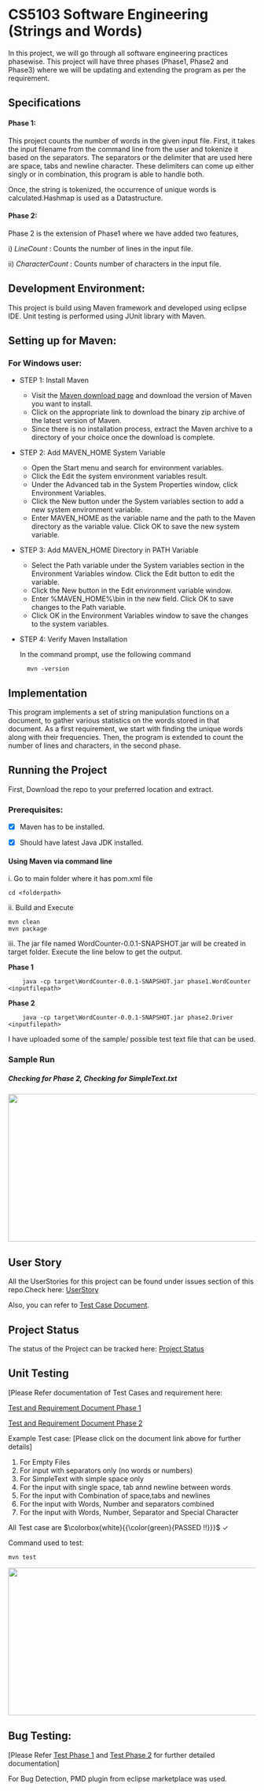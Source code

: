 
# CS5103 Software Engineering (Strings and Words)

In this project, we will go through all software engineering practices phasewise. This project will have three phases (Phase1, Phase2 and Phase3) where we will be updating and extending the program as per the requirement.


## Specifications
#### Phase 1:

This project counts the number of words in the given input file. First, it takes the input filename from the command line from the user and tokenize it based on the separators. The separators or the delimiter that are used here are space, tabs and newline character. These delimiters can come up either singly or in combination, this program is able to handle both.

Once, the string is tokenized, the occurrence of unique words is calculated.Hashmap is used as a Datastructure.

#### Phase 2:

Phase 2 is the extension of Phase1 where we have added two features,

i) *LineCount* : Counts the number of lines in the input file. 

ii) *CharacterCount* : Counts number of characters in the input file.

## Development Environment:

This project is build using Maven framework and developed using eclipse IDE. Unit testing is performed using JUnit library with Maven.

## Setting up for Maven:

### For Windows user:

* STEP 1: Install Maven

  - Visit the [Maven download page](https://maven.apache.org/download.cgi?.) and download the version of Maven you want to install. 
  - Click on the appropriate link to download the binary zip archive of the latest version of Maven.
  - Since there is no installation process, extract the Maven archive to a directory of your choice once the download is complete.

 
* STEP 2: Add MAVEN_HOME System Variable

  - Open the Start menu and search for environment variables.
  - Click the Edit the system environment variables result.
  - Under the Advanced tab in the System Properties window, click Environment Variables.
  - Click the New button under the System variables section to add a new system environment variable.
  - Enter MAVEN_HOME as the variable name and the path to the Maven directory as the variable value. Click OK to save the new system variable.

* STEP 3: Add MAVEN_HOME Directory in PATH Variable

  - Select the Path variable under the System variables section in the Environment Variables window. Click the Edit button to edit the variable.
  - Click the New button in the Edit environment variable window.
  - Enter %MAVEN_HOME%\bin in the new field. Click OK to save changes to the Path variable.
  - Click OK in the Environment Variables window to save the changes to the system variables.


* STEP 4: Verify Maven Installation

  In the command prompt, use the following command 
        
        mvn -version



## Implementation

This program implements a set of string manipulation functions on a document, to gather various statistics on the words stored in that document. As a first   requirement, we start with finding the unique words along with their frequencies. Then, the program is extended to count the number of lines and characters, in the second phase.

## Running the Project
First, Download the repo to your preferred location and extract.

### Prerequisites:

- [x] Maven has to be installed.

- [x] Should have latest Java JDK installed.

#### Using Maven via command line 

  i. Go to main folder where it has pom.xml file
  
  	cd <folderpath>

  ii. Build and Execute
    		
	mvn clean
 	mvn package

  iii. The jar file named WordCounter-0.0.1-SNAPSHOT.jar will be created in target folder. Execute the line below to get the output.
  
  **Phase 1**
        
        java -cp target\WordCounter-0.0.1-SNAPSHOT.jar phase1.WordCounter <inputfilepath>
        
  **Phase 2**
  
        java -cp target\WordCounter-0.0.1-SNAPSHOT.jar phase2.Driver <inputfilepath>

I have uploaded some of the sample/ possible test text file that can be used.

### Sample Run

##### Checking for Phase 2, Checking for SimpleText.txt #####

<img src="https://user-images.githubusercontent.com/91647704/229403972-b684f641-4d84-4af5-b1dc-07218b699976.png" width="650" height="300"/>

## User Story

All the UserStories for this project can be found under issues section of this repo.Check here:
	[UserStory](https://github.com/ShresthaSamita/CS5103_qkp232_Samita/issues)

Also, you can refer to [Test Case Document](https://github.com/ShresthaSamita/CS5103_qkp232_Samita/blob/main/Phase2_RequirementAndTestCases.pdf).


## Project Status

The status of the Project can be tracked here:
[Project Status](https://github.com/ShresthaSamita/CS5103_qkp232_Samita/projects?query=is%3Aopen)
	
## Unit Testing 

[Please Refer documentation of Test Cases and requirement here:

[Test and Requirement Document Phase 1](https://github.com/ShresthaSamita/CS5103_qkp232_Samita/blob/main/Phase1_RequirementAndTestCases.pdf)

[Test and Requirement Document Phase 2](https://github.com/ShresthaSamita/CS5103_qkp232_Samita/blob/main/Phase2_RequirementAndTestCases.pdf)

Example Test case:  [Please click on the document link above for further details]

1. For Empty Files
2. For input with separators only (no words or numbers)
3. For SimpleText with simple space only
4. For the input with single space, tab annd newline between words
5. For the input with Combination of space,tabs and newlines
6. For the input with Words, Number and separators combined
7. For the input with Words, Number, Separator and Special Character


All Test case are $\colorbox{white}{{\color{green}{PASSED !!}}}$ &check; 

Command used to test:

	mvn test

<img src="https://user-images.githubusercontent.com/91647704/229402961-3ddc63e2-4306-443c-ab80-fda2e7ae2a4f.png" width="650" height="300" />


## Bug Testing: 

[Please Refer  [Test Phase 1](https://github.com/ShresthaSamita/CS5103_qkp232_Samita/blob/main/Phase1_RequirementAndTestCases.pdf) and [Test Phase 2](https://github.com/ShresthaSamita/CS5103_qkp232_Samita/blob/main/Phase2_RequirementAndTestCases.pdf) for further detailed documentation]

For Bug Detection, PMD plugin from eclipse marketplace was used.


